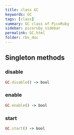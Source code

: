 ```yaml
---
title: class GC
keywords: GC
tags: [class]
summary: GC class of PicoRuby
sidebar: picoruby_sidebar
permalink: GC.html
folder: rbs_doc
---
```

## Singleton methods
### disable

```ruby
GC.disable() -> bool
```
### enable

```ruby
GC.enable() -> bool
```
### start

```ruby
GC.start() -> bool
```
